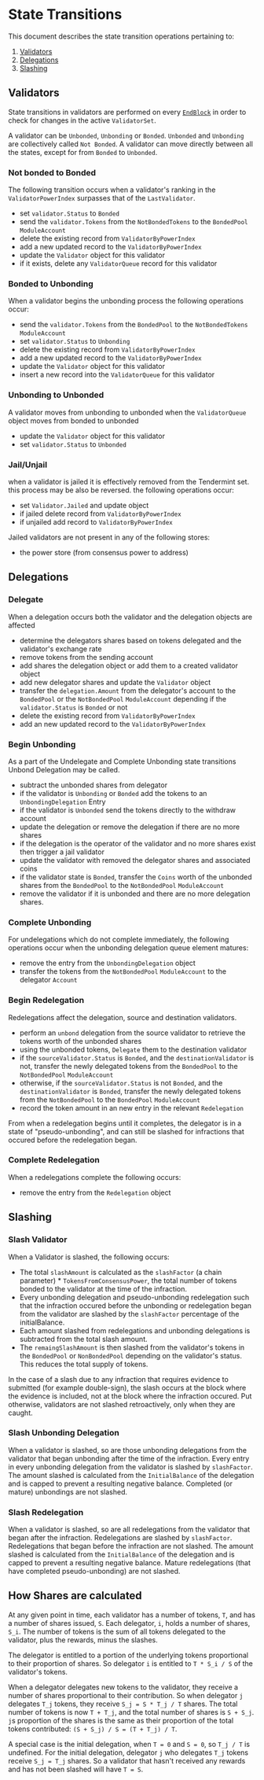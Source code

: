 <!--
order: 2
-->

# State Transitions

This document describes the state transition operations pertaining to:

1. [Validators](./02_state_transitions.md#validators)
2. [Delegations](./02_state_transitions.md#delegations)
3. [Slashing](./02_state_transitions.md#slashing)

## Validators

State transitions in validators are performed on every
[`EndBlock`](./05_end_block.md#validator-set-changes) in order to check for
changes in the active `ValidatorSet`.

A validator can be `Unbonded`, `Unbonding` or `Bonded`. `Unbonded` and
`Unbonding` are collectively called `Not Bonded`. A validator can move directly
between all the states, except for from `Bonded` to `Unbonded`.

### Not bonded to Bonded

The following transition occurs when a validator's ranking in the
`ValidatorPowerIndex` surpasses that of the `LastValidator`.

- set `validator.Status` to `Bonded`
- send the `validator.Tokens` from the `NotBondedTokens` to the `BondedPool`
  `ModuleAccount`
- delete the existing record from `ValidatorByPowerIndex`
- add a new updated record to the `ValidatorByPowerIndex`
- update the `Validator` object for this validator
- if it exists, delete any `ValidatorQueue` record for this validator

### Bonded to Unbonding

When a validator begins the unbonding process the following operations occur:

- send the `validator.Tokens` from the `BondedPool` to the `NotBondedTokens`
  `ModuleAccount`
- set `validator.Status` to `Unbonding`
- delete the existing record from `ValidatorByPowerIndex`
- add a new updated record to the `ValidatorByPowerIndex`
- update the `Validator` object for this validator
- insert a new record into the `ValidatorQueue` for this validator

### Unbonding to Unbonded

A validator moves from unbonding to unbonded when the `ValidatorQueue` object
moves from bonded to unbonded

- update the `Validator` object for this validator
- set `validator.Status` to `Unbonded`

### Jail/Unjail

when a validator is jailed it is effectively removed from the Tendermint set.
this process may be also be reversed. the following operations occur:

- set `Validator.Jailed` and update object
- if jailed delete record from `ValidatorByPowerIndex`
- if unjailed add record to `ValidatorByPowerIndex`

Jailed validators are not present in any of the following stores:

- the power store (from consensus power to address)

## Delegations

### Delegate

When a delegation occurs both the validator and the delegation objects are
affected

- determine the delegators shares based on tokens delegated and the validator's
  exchange rate
- remove tokens from the sending account
- add shares the delegation object or add them to a created validator object
- add new delegator shares and update the `Validator` object
- transfer the `delegation.Amount` from the delegator's account to the
  `BondedPool` or the `NotBondedPool` `ModuleAccount` depending if the
  `validator.Status` is `Bonded` or not
- delete the existing record from `ValidatorByPowerIndex`
- add an new updated record to the `ValidatorByPowerIndex`

### Begin Unbonding

As a part of the Undelegate and Complete Unbonding state transitions Unbond
Delegation may be called.

- subtract the unbonded shares from delegator
- if the validator is `Unbonding` or `Bonded` add the tokens to an
  `UnbondingDelegation` Entry
- if the validator is `Unbonded` send the tokens directly to the withdraw
  account
- update the delegation or remove the delegation if there are no more shares
- if the delegation is the operator of the validator and no more shares exist
  then trigger a jail validator
- update the validator with removed the delegator shares and associated coins
- if the validator state is `Bonded`, transfer the `Coins` worth of the unbonded
  shares from the `BondedPool` to the `NotBondedPool` `ModuleAccount`
- remove the validator if it is unbonded and there are no more delegation
  shares.

### Complete Unbonding

For undelegations which do not complete immediately, the following operations
occur when the unbonding delegation queue element matures:

- remove the entry from the `UnbondingDelegation` object
- transfer the tokens from the `NotBondedPool` `ModuleAccount` to the delegator
  `Account`

### Begin Redelegation

Redelegations affect the delegation, source and destination validators.

- perform an `unbond` delegation from the source validator to retrieve the
  tokens worth of the unbonded shares
- using the unbonded tokens, `Delegate` them to the destination validator
- if the `sourceValidator.Status` is `Bonded`, and the `destinationValidator` is
  not, transfer the newly delegated tokens from the `BondedPool` to the
  `NotBondedPool` `ModuleAccount`
- otherwise, if the `sourceValidator.Status` is not `Bonded`, and the
  `destinationValidator` is `Bonded`, transfer the newly delegated tokens from
  the `NotBondedPool` to the `BondedPool` `ModuleAccount`
- record the token amount in an new entry in the relevant `Redelegation`

From when a redelegation begins until it completes, the delegator is in a state
of "pseudo-unbonding", and can still be slashed for infractions that occured
before the redelegation began.

### Complete Redelegation

When a redelegations complete the following occurs:

- remove the entry from the `Redelegation` object

## Slashing

### Slash Validator

When a Validator is slashed, the following occurs:

- The total `slashAmount` is calculated as the `slashFactor` (a chain
  parameter) \* `TokensFromConsensusPower`, the total number of tokens bonded to
  the validator at the time of the infraction.
- Every unbonding delegation and pseudo-unbonding redelegation such that the
  infraction occured before the unbonding or redelegation began from the
  validator are slashed by the `slashFactor` percentage of the initialBalance.
- Each amount slashed from redelegations and unbonding delegations is subtracted
  from the total slash amount.
- The `remaingSlashAmount` is then slashed from the validator's tokens in the
  `BondedPool` or `NonBondedPool` depending on the validator's status. This
  reduces the total supply of tokens.

In the case of a slash due to any infraction that requires evidence to submitted
(for example double-sign), the slash occurs at the block where the evidence is
included, not at the block where the infraction occured. Put otherwise,
validators are not slashed retroactively, only when they are caught.

### Slash Unbonding Delegation

When a validator is slashed, so are those unbonding delegations from the
validator that began unbonding after the time of the infraction. Every entry in
every unbonding delegation from the validator is slashed by `slashFactor`. The
amount slashed is calculated from the `InitialBalance` of the delegation and is
capped to prevent a resulting negative balance. Completed (or mature) unbondings
are not slashed.

### Slash Redelegation

When a validator is slashed, so are all redelegations from the validator that
began after the infraction. Redelegations are slashed by `slashFactor`.
Redelegations that began before the infraction are not slashed. The amount
slashed is calculated from the `InitialBalance` of the delegation and is capped
to prevent a resulting negative balance. Mature redelegations (that have
completed pseudo-unbonding) are not slashed.

## How Shares are calculated

At any given point in time, each validator has a number of tokens, `T`, and has
a number of shares issued, `S`. Each delegator, `i`, holds a number of shares,
`S_i`. The number of tokens is the sum of all tokens delegated to the validator,
plus the rewards, minus the slashes.

The delegator is entitled to a portion of the underlying tokens proportional to
their proportion of shares. So delegator `i` is entitled to `T * S_i / S` of the
validator's tokens.

When a delegator delegates new tokens to the validator, they receive a number of
shares proportional to their contribution. So when delegator `j` delegates `T_j`
tokens, they receive `S_j = S * T_j / T` shares. The total number of tokens is
now `T + T_j`, and the total number of shares is `S + S_j`. `j`s proportion of
the shares is the same as their proportion of the total tokens contributed:
`(S + S_j) / S = (T + T_j) / T`.

A special case is the initial delegation, when `T = 0` and `S = 0`, so `T_j / T`
is undefined. For the initial delegation, delegator `j` who delegates `T_j`
tokens receive `S_j = T_j` shares. So a validator that hasn't received any
rewards and has not been slashed will have `T = S`.
